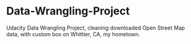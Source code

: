 # Data-Wrangling-Project
Udacity Data Wrangling Project, cleaning downloaded Open Street Map data, with custom box on Whittier, CA, my hometown.
